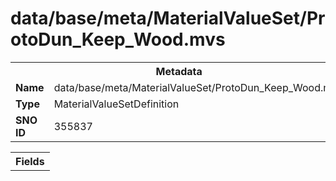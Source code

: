 <h1>data/base/meta/MaterialValueSet/ProtoDun_Keep_Wood.mvs</h1><table><tr><th colspan="100%">Metadata</th></tr><tr><td><b>Name</b></td><td>data/base/meta/MaterialValueSet/ProtoDun_Keep_Wood.mvs</td></tr><tr><td><b>Type</b></td><td>MaterialValueSetDefinition</td></tr><tr><td><b>SNO ID</b></td><td>355837</td></tr></table>

<table><tr><th colspan="100%">Fields</th></tr></table>

